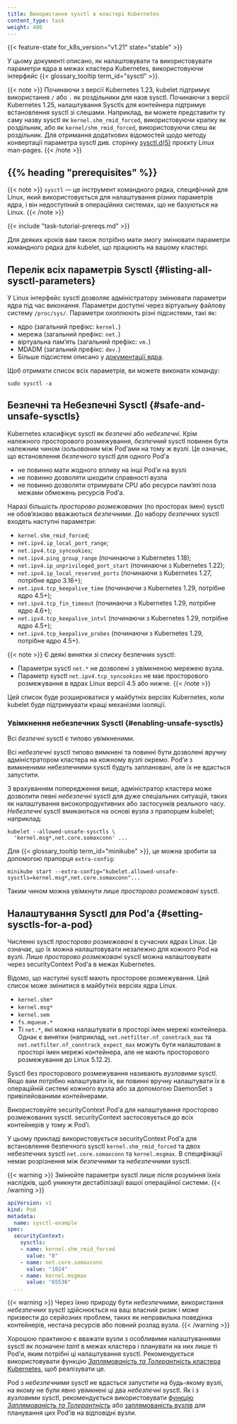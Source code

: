 ```yaml
---
title: Використання sysctl в кластері Kubernetes
content_type: task
weight: 400
---
```


<!-- overview -->

{{< feature-state for_k8s_version="v1.21" state="stable" >}}

У цьому документі описано, як налаштовувати та використовувати параметри ядра в межах кластера Kubernetes, використовуючи інтерфейс {{< glossary_tooltip term_id="sysctl" >}}.

{{< note >}}
Починаючи з версії Kubernetes 1.23, kubelet підтримує використання `/` або `.` як роздільники для назв sysctl. Починаючи з версії Kubernetes 1.25, налаштування Sysctls для контейнера підтримує встановлення sysctl зі слешами. Наприклад, ви можете представити ту саму назву sysctl як `kernel.shm_rmid_forced`, використовуючи крапку як роздільник, або як `kernel/shm_rmid_forced`, використовуючи слеш як роздільник. Для отримання додаткових відомостей щодо методу конвертації параметра sysctl див. сторінку [sysctl.d(5)](https://man7.org/linux/man-pages/man5/sysctl.d.5.html) проєкту Linux man-pages.
{{< /note >}}

## {{% heading "prerequisites" %}}

{{< note >}}
`sysctl` — це інструмент командного рядка, специфічний для Linux, який використовується для налаштування різних параметрів ядра, і він недоступний в операційних системах, що не базуються на Linux.
{{< /note >}}

{{< include "task-tutorial-prereqs.md" >}}

Для деяких кроків вам також потрібно мати змогу змінювати параметри командного рядка для kubelet, що працюють на вашому кластері.

<!-- steps -->

## Перелік всіх параметрів Sysctl {#listing-all-sysctl-parameters}

У Linux інтерфейс sysctl дозволяє адміністратору змінювати параметри ядра під час виконання. Параметри доступні через віртуальну файлову систему `/proc/sys/`. Параметри охоплюють різні підсистеми, такі як:

- ядро (загальний префікс: `kernel.`)
- мережа (загальний префікс: `net.`)
- віртуальна памʼять (загальний префікс: `vm.`)
- MDADM (загальний префікс: `dev.`)
- Більше підсистем описано у [документації ядра](https://www.kernel.org/doc/Documentation/sysctl/README).

Щоб отримати список всіх параметрів, ви можете виконати команду:

```shell
sudo sysctl -a
```

## Безпечні та Небезпечні Sysctl {#safe-and-unsafe-sysctls}

Kubernetes класифікує sysctl як _безпечні_ або _небезпечні_. Крім належного просторового розмежування, _безпечний_ sysctl повинен бути належним чином _ізольованим_ між Podʼами на тому ж вузлі. Це означає, що встановлення _безпечного_ sysctl для одного Podʼа

- не повинно мати жодного впливу на інші Podʼи на вузлі
- не повинно дозволяти шкодити справності вузла
- не повинно дозволяти отримувати CPU або ресурси памʼяті поза межами обмежень ресурсів Podʼа.

Наразі більшість _просторово розмежованих_ (по просторах імен) sysctl не обовʼязково вважаються _безпечними_. До набору _безпечних_ sysctl входять наступні параметри:

- `kernel.shm_rmid_forced`;
- `net.ipv4.ip_local_port_range`;
- `net.ipv4.tcp_syncookies`;
- `net.ipv4.ping_group_range` (починаючи з Kubernetes 1.18);
- `net.ipv4.ip_unprivileged_port_start` (починаючи з Kubernetes 1.22);
- `net.ipv4.ip_local_reserved_ports` (починаючи з Kubernetes 1.27, потрібне ядро 3.16+);
- `net.ipv4.tcp_keepalive_time` (починаючи з Kubernetes 1.29, потрібне ядро 4.5+);
- `net.ipv4.tcp_fin_timeout` (починаючи з Kubernetes 1.29, потрібне ядро 4.6+);
- `net.ipv4.tcp_keepalive_intvl` (починаючи з Kubernetes 1.29, потрібне ядро 4.5+);
- `net.ipv4.tcp_keepalive_probes` (починаючи з Kubernetes 1.29, потрібне ядро 4.5+).

{{< note >}}
Є деякі винятки зі списку безпечних sysctl:

- Параметри sysctl `net.*` не дозволені з увімкненою мережею вузла.
- Параметр sysctl `net.ipv4.tcp_syncookies` не має просторового розмежування в ядрах Linux версії 4.5 або нижче.
{{< /note >}}

Цей список буде розширюватися у майбутніх версіях Kubernetes, коли kubelet буде підтримувати кращі механізми ізоляції.

### Увімкнення небезпечних Sysctl {#enabling-unsafe-sysctls}

Всі _безпечні_ sysctl є типово увімкненими.

Всі _небезпечні_ sysctl типово вимкнені та повинні бути дозволені вручну адміністратором кластера на кожному вузлі окремо. Podʼи з вимкненими небезпечними sysctl будуть заплановані, але їх не вдасться запустити.

З врахуванням попередження вище, адміністратор кластера може дозволити певні _небезпечні_ sysctl для дуже спеціальних ситуацій, таких як налаштування високопродуктивних або застосунків реального часу. _Небезпечні_ sysctl вмикаються на основі вузла з прапорцем kubelet; наприклад:

```shell
kubelet --allowed-unsafe-sysctls \
  'kernel.msg*,net.core.somaxconn' ...
```

Для {{< glossary_tooltip term_id="minikube" >}}, це можна зробити за допомогою прапорця `extra-config`:

```shell
minikube start --extra-config="kubelet.allowed-unsafe-sysctls=kernel.msg*,net.core.somaxconn"...
```

Таким чином можна увімкнути лише _просторово розмежовані_ sysctl.

## Налаштування Sysctl для Podʼа {#setting-sysctls-for-a-pod}

Численні sysctl _просторово розмежовані_ в сучасних ядрах Linux. Це означає, що їх можна налаштовувати незалежно для кожного Pod на вузлі. Лише _просторово розмежовані_ sysctl можна налаштовувати через securityContext Podʼа в межах Kubernetes.

Відомо, що наступні sysctl мають просторове розмежування. Цей список може змінитися в майбутніх версіях ядра Linux.

- `kernel.shm*`
- `kernel.msg*`
- `kernel.sem`
- `fs.mqueue.*`
- Ті `net.*`, які можна налаштувати в просторі імен мережі контейнера. Однак є винятки (наприклад, `net.netfilter.nf_conntrack_max` та `net.netfilter.nf_conntrack_expect_max` можуть бути налаштовані в просторі імен мережі контейнера, але не мають просторового розмежування до Linux 5.12.2).

Sysctl без просторового розмежування називають _вузловими_ sysctl. Якщо вам потрібно налаштувати їх, ви повинні вручну налаштувати їх в операційній системі кожного вузла або за допомогою DaemonSet з привілейованими контейнерами.

Використовуйте securityContext Podʼа для налаштування просторово розмежованих sysctl. securityContext застосовується до всіх контейнерів у тому ж Podʼі.

У цьому прикладі використовується securityContext Podʼа для встановлення безпечного sysctl `kernel.shm_rmid_forced` та двох небезпечних sysctl `net.core.somaxconn` та `kernel.msgmax`. В специфікації немає розрізнення між _безпечними_ та _небезпечними_ sysctl.

{{< warning >}}
Змінюйте параметри sysctl лише після розуміння їхніх наслідків, щоб уникнути дестабілізації вашої операційної системи.
{{< /warning >}}

```yaml
apiVersion: v1
kind: Pod
metadata:
  name: sysctl-example
spec:
  securityContext:
    sysctls:
    - name: kernel.shm_rmid_forced
      value: "0"
    - name: net.core.somaxconn
      value: "1024"
    - name: kernel.msgmax
      value: "65536"
  ...
```

<!-- discussion -->

{{< warning >}}
Через їхню природу бути _небезпечними_, використання _небезпечних_ sysctl здійснюється на ваш власний ризик і може призвести до серйозних проблем, таких як неправильна поведінка контейнерів, нестача ресурсів або повний розлад вузла.
{{< /warning >}}

Хорошою практикою є вважати вузли з особливими налаштуваннями sysctl як позначені _taint_ в межах кластера і планувати на них лише ті Podʼи, яким потрібні ці налаштування sysctl. Рекомендується використовувати функцію [_Заплямованість та Толерантність_ кластера Kubernetes](/uk/docs/reference/generated/kubectl/kubectl-commands/#taint), щоб реалізувати це.

Pod з _небезпечними_ sysctl не вдасться запустити на будь-якому вузлі, на якому не були явно увімкнені ці два _небезпечні_ sysctl. Як і з _вузловими_ sysctl, рекомендується використовувати [функцію _Заплямованість та Толерантність_](/uk/docs/reference/generated/kubectl/kubectl-commands/#taint) або
[заплямованість вузлів](/uk/docs/concepts/scheduling-eviction/taint-and-toleration/) для планування цих Podʼів на відповідні вузли.
